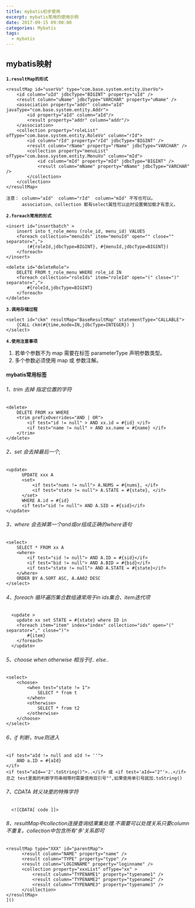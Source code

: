 ```yaml
---
title: mybatis初步使用
excerpt: mybatis常用的使用示例
date: 2017-09-15 09:00:00
categories: Mybatis
tags:
  - mybatis 
---
```


## mybatis映射

**`1.resultMap的形式`**

	<resultMap id="userVo" type="com.base.system.entity.UserVo">
		<id column="uId" jdbcType="BIGINT" property="uId" />
		<result column="uName" jdbcType="VARCHAR" property="uName" />
		<association property="addr" column="aId" javaType="com.base.system.entity.Addr">  
			<id property="aId" column="aId"/>  
			<result property="addr" column="addr"/>  
		</association>  
		<collection property="roleList" ofType="com.base.system.entity.RoleVo" column="rId">
			<id column="rId" property="rId" jdbcType="BIGINT" />
		    <result column="rName" property="rName" jdbcType="VARCHAR" />
		    <collection property="menuList" ofType="com.base.system.entity.MenuVo" column="mId">
		    	<id column="mId" property="mId" jdbcType="BIGINT" />
			    <result column="mName" property="mName" jdbcType="VARCHAR" />
		 	</collection>
		</collection>
	</resultMap>

	注意： column="aId"  column="rId"  column="mId" 不写也可以。
		  association、collection 都有select属性可以此时设置懒加载才有意义。

**`2.foreach常用的形式`**

	<insert id="insertbatch" >
	    insert into t_role_menu (role_id, menu_id) VALUES
	 	<foreach collection="menuIds" item="menuId" open="" close="" separator=",">  
	    	(#{roleId,jdbcType=BIGINT}, #{menuId,jdbcType=BIGINT})
		</foreach>
	</insert>
	
	<delete id="deleteRole">
	    DELETE FROM t_role_menu WHERE role_id IN 
	    <foreach collection="roleIds" item="roleId" open="(" close=")" separator=",">  
	    	#{roleId,jdbcType=BIGINT}
		</foreach>
	</delete>

**`3.调用存储过程`**

	<select id="ckm" resultMap="BaseResultMap" statementType="CALLABLE">
		{CALL ckm(#{time,mode=IN,jdbcType=INTEGER}) }
	</select>

**`4.使用注意事项`**

1. 若单个参数不为 map 需要在标签 parameterType 声明参数类型。
2. 多个参数必须使用 map 或 参数注解。

#### mybatis常用标签

###### 1、trim 去掉 指定位置的字符

    <delete>
        DELETE FROM xx WHERE
        <trim prefixOverrides="AND | OR">
            <if test="id != null" > AND xx.id = #{id} </if>
            <if test="name != null" > AND xx.name = #{name} </if>
        </trim>
    </delete>

###### 2、set 会去掉最后一个,

    <update>
          UPDATE xxx A
          <set>
              <if test="nums != null"> A.NUMS = #{nums}, </if>
              <if test="state != null"> A.STATE = #{state}, </if>
          </set>
          WHERE A.id = #{id}
          <if test="sid != null"> AND A.SID = #{sid}</if>
    </update>

###### 3、where 会去掉第一个and或or组成正确的where语句

    <select>
        SELECT * FROM xx A
        <where>
            <if test="sid != null"> AND A.ID = #{sid}</if>
            <if test="bid != null"> AND A.BID = #{bid}</if>
            <if test="state != null"> AND A.STATE = #{state}</if>
        </where>
        ORDER BY A.SORT ASC, A.AA02 DESC
    </select>

###### 4、foreach  循环遍历集合数组通常用于in ids集合、item迭代项

      <update >
        update xx set STATE = #{state} where ID in 
        <foreach item="item" index="index" collection="ids" open="(" separator="," close=")">  
    	    #{item}  
    	</foreach> 
      </update>

###### 5、choose when otherwise 相当于if.. else..

    <select>
        <choose>
            <when test="state != 1">
                SELECT * from t
            </when>
            <otherwise>
                SELECT * from t2
            </otherwise>
        </choose>
    </select>

###### 6、if  判断，true则进入

    <if test="aId != null and aId != ''">
        AND a.ID = #{aId}
    </if>
    <if test="aId=='2'.toString()">..</if> 或 <if test='aId=="2"'>..</if>
    总之 test里面的判断字符串相等时需要使用双引号"",如果使用单引号就加.toString()

###### 7、CDATA  转义块里的特殊字符

      <![CDATA[ code ]]>

###### 8、resultMap中collection连接查询结果集处理.不需要可以处理关系只要column不重复。collection中包含所有‘多’关系即可

	<resultMap type="XXX" id="parentMap">
		  <result column="NAME" property="name" />
		  <result column="TYPE" property="type" />
		  <result column="LOGINNAME" property="loginname" />
		  <collection property="xxxList" ofType="xx" >
			  <result column="TYPENAME1" property="typename1" />
			  <result column="TYPENAME2" property="typename2" />
			  <result column="TYPENAME3" property="typename3" />
		  </collection>
	</resultMap>
	]()
